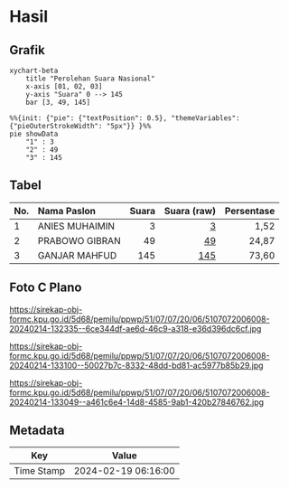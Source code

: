 # Hasil

## Grafik

```mermaid
xychart-beta
    title "Perolehan Suara Nasional"
    x-axis [01, 02, 03]
    y-axis "Suara" 0 --> 145
    bar [3, 49, 145]
```

```mermaid
%%{init: {"pie": {"textPosition": 0.5}, "themeVariables": {"pieOuterStrokeWidth": "5px"}} }%%
pie showData
    "1" : 3
    "2" : 49
    "3" : 145
```

## Tabel

| No. | Nama Paslon    | Suara | Suara (raw) | Persentase |
|:--- |:-------------- | -----:| -----------:| ----------:|
| 1   | ANIES MUHAIMIN | 3     | [3][p-1]    | 1,52       |
| 2   | PRABOWO GIBRAN | 49    | [49][p-2]   | 24,87      |
| 3   | GANJAR MAHFUD  | 145   | [145][p-3]  | 73,60      |


[p-1]: https://github.com/gigit-pemilu/pemilu-2024/blob/main/pilpres/hitung-suara/sub/51-bali/sub/07-karangasem/sub/07-selat/sub/2006-duda-timur/sub/008-tps/sub/paslon-1.txt
[p-2]: https://github.com/gigit-pemilu/pemilu-2024/blob/main/pilpres/hitung-suara/sub/51-bali/sub/07-karangasem/sub/07-selat/sub/2006-duda-timur/sub/008-tps/sub/paslon-2.txt
[p-3]: https://github.com/gigit-pemilu/pemilu-2024/blob/main/pilpres/hitung-suara/sub/51-bali/sub/07-karangasem/sub/07-selat/sub/2006-duda-timur/sub/008-tps/sub/paslon-3.txt

## Foto C Plano

https://sirekap-obj-formc.kpu.go.id/5d68/pemilu/ppwp/51/07/07/20/06/5107072006008-20240214-132335--6ce344df-ae6d-46c9-a318-e36d396dc6cf.jpg

https://sirekap-obj-formc.kpu.go.id/5d68/pemilu/ppwp/51/07/07/20/06/5107072006008-20240214-133100--50027b7c-8332-48dd-bd81-ac5977b85b29.jpg

https://sirekap-obj-formc.kpu.go.id/5d68/pemilu/ppwp/51/07/07/20/06/5107072006008-20240214-133049--a461c6e4-14d8-4585-9ab1-420b27846762.jpg


## Metadata

| Key        | Value               |
| ---------- | ------------------- |
| Time Stamp | 2024-02-19 06:16:00 |



